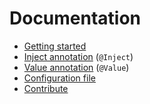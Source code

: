 # Documentation

* [Getting started](doc/getting-started)
* [Inject annotation](doc/inject-annotation) (`@Inject`)
* [Value annotation](doc/value-annotation) (`@Value`)
* [Configuration file](doc/configuration-file)
* [Contribute](doc/contribute)
